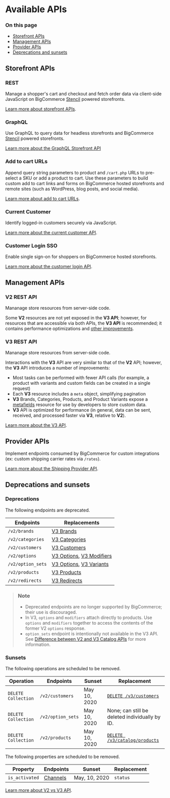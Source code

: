 # Available APIs

<div class="otp" id="no-index">

### On this page
- [Storefront APIs](#storefront-apis)
- [Management APIs](#management-apis)
- [Provider APIs](#provider-apis)
- [Deprecations and sunsets](#deprecations-and-sunsets)

</div>

## Storefront APIs

### REST

Manage a shopper's cart and checkout and fetch order data via client-side JavaScript on BigCommerce [Stencil](https://developer.bigcommerce.com/stencil-docs/getting-started/about-stencil) powered storefronts.

[Learn more about storefront APIs](https://developer.bigcommerce.com/api-docs/storefront/overview).

### GraphQL

Use GraphQL to query data for headless storefronts and BigCommerce [Stencil](https://developer.bigcommerce.com/stencil-docs/getting-started/about-stencil) powered storefronts.

[Learn more about the GraphQL Storefront API](https://developer.bigcommerce.com/api-docs/storefront/graphql/graphql-storefront-api-overview)

### Add to cart URLs

Append query string parameters to product and `/cart.php` URLs to pre-select a SKU or add a product to cart. Use these parameters to build custom add to cart links and forms on BigCommerce hosted storefronts and remote sites (such as WordPress, blog posts, and social media).

[Learn more about add to cart URLs](https://developer.bigcommerce.com/api-docs/cart-and-checkout/add-to-cart-url).

### Current Customer

Identify logged-in customers securely via JavaScript.

[Learn more about the current customer API](https://developer.bigcommerce.com/api-docs/customers/current-customer-api).

### Customer Login SSO

Enable single sign-on for shoppers on BigCommerce hosted storefronts.

[Learn more about the customer login API](https://developer.bigcommerce.com/api-docs/customers/customer-login-api).

## Management APIs

### V2 REST API

Mananage store resources from server-side code.

Some **V2** resources are not yet exposed in the **V3 API**; however, for resources that are accessible via both APIs, the **V3 API** is recommended; it contains performance optimizations and [other improvements](#v3-rest-api).

### V3 REST API

Mananage store resources from server-side code.

Interactions with the **V3** API are very similar to that of the **V2** API; however, the **V3** API introduces a number of improvements:
* Most tasks can be performed with fewer API calls (for example, a product with variants and custom fields can be created in a single request)
* Each **V3** resource includes a `meta` object, simplifying pagination
* **V3** Brands, Categories, Products, and Product Variants expose a [metafields](https://developer.bigcommerce.com/api-reference/catalog/catalog-api/product-metafields/createproductmetafield) resource for use by developers to store custom data.
* **V3** API is optimized for performance (in general, data can be sent, received, and processed faster via **V3**, relative to **V2**).

[Learn more about the V3 API](https://developer.bigcommerce.com/api-docs/getting-started/about-our-api).

## Provider APIs

Implement endpoints consumed by BigCommerce for custom integrations (ex: custom shipping carrier rates via `/rates`).

[Learn more about the Shipping Provider API](https://developer.bigcommerce.com/api-docs/store-management/shipping/shipping-provider-api).

## Deprecations and sunsets

### Deprecations

The following endpoints are deprecated.

| Endpoints | Replacements |
|-|-|
|`/v2/brands`| [V3 Brands](https://developer.bigcommerce.com/api-reference/catalog/catalog-api/brands/getbrands)|
|`/v2/categories`| [V3 Categories](https://developer.bigcommerce.com/api-reference/catalog/catalog-api/category/getcategories)|
|`/v2/customers`| [V3 Customers](https://developer.bigcommerce.com/api-reference/customer-subscribers/v3-customers-api)|
|`/v2/options`| [V3 Options](https://developer.bigcommerce.com/api-reference/catalog/catalog-api/product-options), [V3 Modifiers](https://developer.bigcommerce.com/api-reference/catalog/catalog-api/product-modifiers) |
|`/v2/option_sets`|[V3 Options](https://developer.bigcommerce.com/api-reference/catalog/catalog-api/product-options), [V3 Variants](https://developer.bigcommerce.com/api-reference/catalog/catalog-api/product-variants)|
|`/v2/products `| [V3 Products](https://developer.bigcommerce.com/api-reference/catalog/catalog-api/products/getproducts)|
|`/v2/redirects`|[V3 Redirects](https://developer.bigcommerce.com/api-reference/storefront/redirects)|



<div class="HubBlock--callout">
<div class="CalloutBlock--info">
<div class="HubBlock-content">

> ### Note
> * Deprecated endpoints are no longer supported by BigCommerce; their use is discouraged.
> * In V3, `options` and `modifiers` attach directly to products. Use `options` and `modifiers` together to access the contents of the former V2 `options` response.
> * `option_sets` endpoint is intentionally not available in the V3 API. See [Difference between V2 and V3 Catalog APIs](https://developer.bigcommerce.com/api-docs/store-management/catalog/v2-vs-v3#difference-between-v2-and-v3-catalog-apis) for more information.

</div>
</div>
</div>

### Sunsets

The following operations are scheduled to be removed.

| Operation | Endpoints | Sunset | Replacement |
|-|-|-|-|
| `DELETE Collection` | `/v2/customers`| May 10, 2020| [`DELETE /v3/customers`](https://developer.bigcommerce.com/api-reference/customer-subscribers/v3-customers-api/customers/customersdelete)|
| `DELETE Collection` | `/v2/option_sets`| May 10, 2020| None; can still be deleted individually by ID.|
| `DELETE Collection` | `/v2/products`| May 10, 2020| [`DELETE /v3/catalog/products`](https://developer.bigcommerce.com/api-reference/catalog/catalog-api/products/deleteproducts)|

The following properties are scheduled to be removed.

| Property | Endpoints | Sunset | Replacement |
|-|-|-|-|
|`is_activated`| [Channels](https://developer.bigcommerce.com/api-reference/cart-checkout/channels-listings-api/channels/listchannels) | May, 10, 2020 | `status` |

[Learn more about V2 vs V3 API](https://developer.bigcommerce.com/api-docs/store-management/catalog/v2-vs-v3).